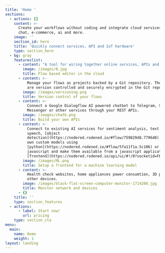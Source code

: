 ```yaml
---
title: 'Home '
sections:
  - actions: []
    content: >-
      Create your workflows without coding and integrate cloud services, email,
      chat, e-commerce, ai and more.
    image: ''
    section_id: hero
    title: 'Quickly connect services, API and IoT hardware'
    type: section_hero
  - bg: gray
    featureslist:
      - content: "A tool for wiring together online services, APIs and hardware devices.\r\nYou can try the editor [here](https://nodered.rodened.io/).\r\n"
        image: /images/8.jpg
        title: Flow based editor in the cloud
      - content: >-
          Manage your flows as projects backed by a Git repository. The flows
          are version controlled and securely encrypted in the Git repository.
        image: /images/versioning.png
        title: Version control of your flows
      - content: >-
          Connect a Google Dialogflow AI powered chatbot to Telegram, Slack,
          Messenger or other services through your REST APIs.
        image: /images/chatb.png
        title: Build your own APIs
      - content: >-
          Connect to existing AI services for sentiment analysis, text to
          speech, [object
          detection](https://nodered.rodened.io/#flow/759829d8.7796d8) or your
          own custom models using
          [python](https://nodered.rodened.io/#flow/5fa11f1a.5c106) or
          javascript and make them available from a javascript application
          [frontend](https://nodered.rodened.io/api/ui/#!/0?socketid=FE0u8A0NKakOSYJHAAAg).
        image: /images/ML.png
        title: Setup a frontend for a machine learning model
      - content: >-
          Health check websites, home appliances power consumtion, 3D printer or
          other devices.
        image: /images/black-flat-screen-computer-monitor-1714208.jpg
        title: Monitor network and devices
      - {}
    title: ''
    type: section_features
  - actions:
      - label: Start now!
        url: pricing
    type: section_cta
menu:
  main:
    name: Home
    weight: 1
layout: landing
---
```


